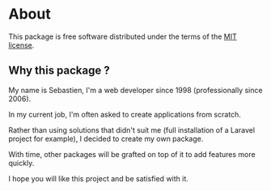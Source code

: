 # About

This package is free software distributed under the terms of the [MIT license](https://github.com/sebastienheyd/boilerplate/blob/master/LICENSE).

## Why this package ?

My name is Sebastien, I'm a web developer since 1998 (professionally since 2006).

In my current job, I'm often asked to create applications from scratch.

Rather than using solutions that didn't suit me (full installation of a Laravel project for example), I decided to
create my own package.

With time, other packages will be grafted on top of it to add features more quickly.

I hope you will like this project and be satisfied with it.